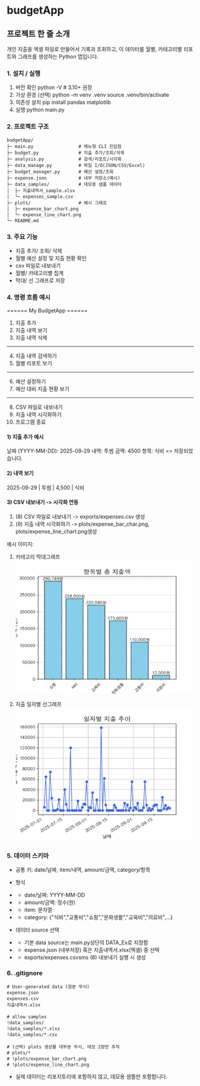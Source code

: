 # budgetApp

## 프로젝트 한 줄 소개

개인 지출을 엑셀 파일로 만들어서 기록과 조회하고, 
이 데이터를 월별, 카테고리별 리포트와 그래프를 생성하는 Python 앱입니다.


### 1. 설치 / 실행 
   1. 버전 확인
      python -V # 3.10+ 권장
   2. 가상 환경 (선택)
      python -m venv .venv
      source .venv/bin/activate
   3. 의존성 설치
      pip install pandas matplotlib
   4. 실행
      python main.py



### 2. 프로젝트 구조
    budgetApp/
    ├─ main.py                 # 메뉴형 CLI 진입점
    ├─ budget.py               # 지출 추가/조회/삭제
    ├─ analysis.py             # 검색/리포트/시각화
    ├─ data_manage.py          # 파일 I/O(JSON/CSV/Excel)
    ├─ budget_manager.py       # 예산 설정/조회
    ├─ expense.json            # 내부 저장소(예시)
    ├─ data_samples/           # 데모용 샘플 데이터 
    │  ├─ 지출내역서_sample.xlsx
    │  └─ expenses_sample.csv
    ├─ plots/                  # 예시 그래프 
    │  ├─ expense_bar_chart.png
    │  └─ expense_line_chart.png
    └─ README.md



### 3. 주요 기능

- 지출 추가/ 조회/ 삭제
- 월별 예산 설정 및 지출 현황 확인
- csv 파일로 내보내기
- 월별/ 카테고리별 집계
- 막대/ 선 그래프로 저장
  
### 4. 명령 흐름 예시 
====== My BudgetApp ======
1. 지출 추가
2. 지출 내역 보기
3. 지출 내역 삭제
--------------------------
4. 지출 내역 검색하기
5. 월별 리포트 보기
--------------------------
6. 예산 설정하기
7. 예산 대비 지출 현황 보기
--------------------------
8. CSV 파일로 내보내기
9. 지출 내역 시각화하기
10. 프로그램 종료


#### 1) 지출 추가 예시
   날짜 (YYYY-MM-DD): 2025-09-29
   내역: 투썸
   금액: 4500
   항목: 식비
   => 저장되었습니다.

#### 2) 내역 보기
2025-09-29 | 투썸 |   4,500 | 식비


#### 3) CSV 내보내기 -> 시각화 연동
1. (8) CSV 파일로 내보내기 -> exports/expenses.csv 생성
2. (9) 지출 내역 시각화하기 -> plots/expense_bar_char.png, plots/expense_line_chart.png생성

예시 이미지:
1. 카테고리 막대그래프
   ![막대그래프 이미지](./plots/expense_bar_chart.png)

2. 지출 일자별 선그래프
   ![선그래프 이미지](./plots/expense_line_chart.png)





### 5. 데이터 스키마
- 공통 키: date/날짜, item/내역, amount/금액, category/항목
- 형식
- - date/날짜: YYYY-MM-DD
- - amount/금액: 정수(원)
- - item: 문자열
- - category: {"식비","교통비","쇼핑","문화생활","교육비","의료비",...}

- 데이터 source 선택
- - 기본 data source는 main.py상단의 DATA_Ex로 지정함
- - expense.json (내부저장) 혹은 지출내역서.xlsx(엑셀) 중 선택
- - exports/expenses.csvsms (8) 내보내기 실행 시 생성



### 6. .gitignore
    # User-generated data (원본 무시)
    expense.json
    expenses.csv
    지출내역서.xlsx

    # allow samples
    !data_samples/
    !data_samples/*.xlsx
    !data_samples/*.csv

    # (선택) plots 생성물 대부분 무시, 데모 2장만 추적
    # plots/*
    # !plots/expense_bar_chart.png
    # !plots/expense_line_chart.png
  - 실제 데이터는 리포지토리에 포함하지 않고, 데모용 샘플만 포함합니다.


